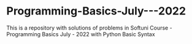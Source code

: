 # Programming-Basics-July---2022
This is a repository with solutions of problems in Softuni Course - Programming Basics  July - 2022 with Python 
Basic Syntax